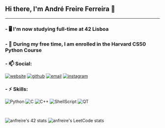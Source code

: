 ## Hi there, I'm André Freire Ferreira 👋

-------

### - 🖥️ I'm now studying full-time at 42 Lisboa


### - 🐍 During my free time, I am enrolled in the Harvard CS50 Python Course
      
      
### - 📫 Social:
[![website](https://img.shields.io/badge/website-000000?style=for-the-badge&logo=About.me&logoColor=white)](https://www.anfreire.me)
[![github](https://img.shields.io/badge/GitHub-100000?style=for-the-badge&logo=github&logoColor=white)](https://github.com/anfreire)
[![email](https://img.shields.io/badge/Gmail-D14836?style=for-the-badge&logo=gmail&logoColor=white)](mailto:anfreire.dev@hotmail.com)
[![instagram](https://img.shields.io/badge/Instagram-E4405F?style=for-the-badge&logo=instagram&logoColor=white)](https://www.instagram.com/andreff2k/)

### - ⚡ Skills:
![Python](https://img.shields.io/badge/Python-FFD43B?style=for-the-badge&logo=python&logoColor=blue)
![C](https://img.shields.io/badge/C-00599C?style=for-the-badge&logo=c&logoColor=white)
![C++](https://img.shields.io/badge/C%2B%2B-00599C?style=for-the-badge&logo=c%2B%2B&logoColor=white)
![ShellScript](https://img.shields.io/badge/Shell_Script-121011?style=for-the-badge&logo=gnu-bash&logoColor=white)
![QT](https://img.shields.io/badge/Qt-41CD52?style=for-the-badge&logo=qt&logoColor=white)

&nbsp;

![anfreire's 42 stats](https://badge42.vercel.app/api/v2/clhi7hemx003008mwftk2f4b5/stats?cursusId=21&coalitionId=291) ![anfreire's LeetCode stats](https://leetcard.jacoblin.cool/anfreire_dev?theme=forest&font=Noto%20Sans%20Mono)


